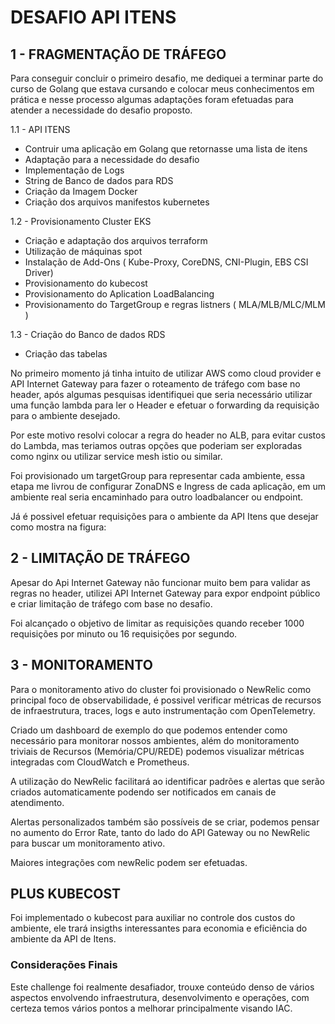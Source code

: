 # DESAFIO API ITENS #


## 1 - FRAGMENTAÇÃO DE TRÁFEGO

Para conseguir concluir o primeiro desafio, me dediquei a terminar parte do curso de Golang que estava cursando e colocar meus conhecimentos em prática e nesse processo algumas adaptações foram efetuadas para atender a necessidade do desafio proposto. 

1.1 - API ITENS 
- Contruir uma aplicação em Golang que retornasse uma lista de itens
- Adaptação para a necessidade do desafio
- Implementação de Logs 
- String de Banco de dados para RDS
- Criação da Imagem Docker 
- Criação dos arquivos manifestos kubernetes

1.2 - Provisionamento Cluster EKS
- Criação e adaptação dos arquivos terraform
- Utilização de máquinas spot
- Instalação de Add-Ons ( Kube-Proxy, CoreDNS, CNI-Plugin, EBS CSI Driver)
- Provisionamento do kubecost
- Provisionamento do Aplication LoadBalancing
- Provisionamento do TargetGroup e regras listners ( MLA/MLB/MLC/MLM )

1.3 - Criação do Banco de dados RDS
- Criação das tabelas 


No primeiro momento já tinha intuito de utilizar AWS como cloud provider e API Internet Gateway para fazer o roteamento de tráfego com base no header, após algumas pesquisas identifiquei que seria necessário utilizar uma função lambda para ler o Header e efetuar o forwarding da requisição para o ambiente desejado. 


Por este motivo resolvi colocar a regra do header no ALB, para evitar custos do Lambda, mas teriamos outras opções que poderiam ser exploradas como nginx ou utilizar service mesh istio ou similar. 

Foi provisionado um targetGroup para representar cada ambiente, essa etapa me livrou de configurar ZonaDNS e Ingress de cada aplicação, em um ambiente real seria encaminhado para outro loadbalancer ou endpoint. 

Já é possivel efetuar requisições para o ambiente da API Itens que desejar como mostra na figura:

## 2 - LIMITAÇÃO DE TRÁFEGO 

Apesar do Api Internet Gateway não funcionar muito bem para validar as regras no header, utilizei API Internet Gateway para expor endpoint público e criar limitação de tráfego com base no desafio. 

Foi alcançado o objetivo de limitar as requisições quando receber 1000 requisições por minuto ou 16 requisições por segundo. 

## 3 - MONITORAMENTO

Para o monitoramento ativo do cluster foi provisionado o NewRelic como principal foco de observabilidade, é possivel verificar métricas de recursos de infraestrutura, traces, logs e auto instrumentação com OpenTelemetry. 

Criado um dashboard de exemplo do que podemos entender como necessário para monitorar nossos ambientes, além do monitoramento triviais de Recursos (Memória/CPU/REDE) podemos visualizar métricas integradas com CloudWatch e Prometheus. 

A utilização do NewRelic facilitará ao identificar padrões e alertas que serão criados automaticamente podendo ser notificados em canais de atendimento. 

Alertas personalizados também são possíveis de se criar, podemos pensar no aumento do Error Rate, tanto do lado do API Gateway ou no NewRelic para buscar um monitoramento ativo.

Maiores integrações com newRelic podem ser efetuadas. 

## PLUS KUBECOST

Foi implementado o kubecost para auxiliar no controle dos custos do ambiente, ele trará insigths interessantes para economia e eficiência do ambiente da API de Itens. 

### Considerações Finais

Este challenge foi realmente desafiador, trouxe conteúdo denso de vários aspectos envolvendo infraestrutura, desenvolvimento e operações, com certeza temos vários pontos a melhorar principalmente visando IAC. 


